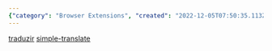 ```yaml
---
{"category": "Browser Extensions", "created": "2022-12-05T07:50:35.113Z", "date": "2022-12-05 07:50:35", "description": "A webpage translator plugin for browsers or similar software that enables users to translate webpages in real-time, facilitating access to information in unfamiliar languages.", "modified": "2022-12-05T07:51:17.221Z", "tags": ["webpage", "translator", "plugin", "browser", "software", "on-the-fly", "information"], "title": "webpage translator plugin"}
---
```

[traduzir](Traduzir-paginas-web)
[simple-translate](https://github.com/sienori/simple-translate)